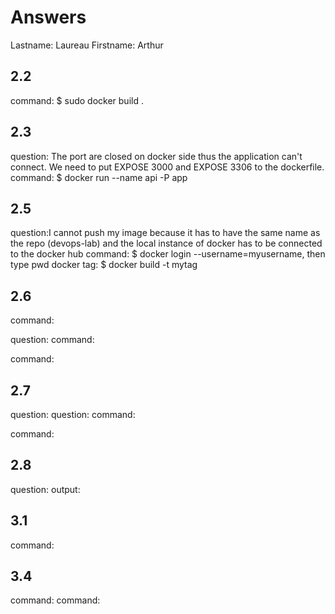 # Answers

Lastname: Laureau
Firstname: Arthur

## 2.2
command: $ sudo docker build .

## 2.3
question: The port are closed on docker side thus the application can't connect. We need to put EXPOSE 3000 and EXPOSE 3306 to the dockerfile.
command: $ docker run --name api -P app

## 2.5
question:I cannot push my image because it has to have the same name as the repo (devops-lab) and the local instance of docker has to be connected to the docker hub
command: $ docker login --username=myusername, then type pwd
docker tag: $ docker build -t mytag

## 2.6
command:

question:
command:

command:

## 2.7
question:
question:
command:

command:

## 2.8
question:
output:

## 3.1
command:

## 3.4
command:
command:
